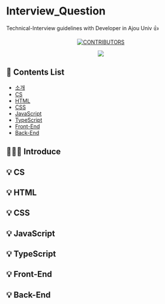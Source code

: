 # Interview_Question
Technical-Interview guidelines with Developer in Ajou Univ :+1:

<div align=center>

[![CONTRIBUTORS](https://img.shields.io/badge/contributors-1-green.svg?style=flat-square)](https://github.com/AJOU-DEVELOPERS/Interview_Question)

<a href="https://github.com/AJOU-DEVELOPERS/Interview_Question/graphs/contributors">
  <img src="https://contrib.rocks/image?repo=AJOU-DEVELOPERS/Interview_Question" />
</a>

</div>

## 📝 Contents List
- [소개]()
- [CS]()
- [HTML]()
- [CSS]()
- [JavaScript]()
- [TypeScript]()
- [Front-End]()
- [Back-End]()

## 🧑🏻‍💻 Introduce

## 💡 CS

## 💡 HTML

## 💡 CSS

## 💡 JavaScript

## 💡 TypeScript

## 💡 Front-End

## 💡 Back-End

